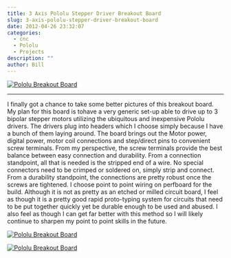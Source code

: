 ```yaml
---
title: 3 Axis Pololu Stepper Driver Breakout Board
slug: 3-axis-pololu-stepper-driver-breakout-board
date: 2012-04-26 23:32:07
categories:
  - cnc
  - Pololu
  - Projects
description: ""
author: Bill
---
```


[![Pololu Breakout Board](/uploads/2015/07/bob0_1-300x225.jpg)](/uploads/2015/07/bob0_1.jpg)

<hr />

I finally got a chance to take some better pictures of this breakout board. My plan for this board is tohave a very generic set-up able to drive up to 3 bipolar stepper motors utilizing the ubiquitous and inexpensive Pololu drivers. The drivers plug into headers which I choose simply because I have a bunch of them laying around. The board brings out the Motor power, digital power, motor coil connections and step/direct pins to convenient screw terminals. From my perspective, the screw terminals provide the best balance between easy connection and durability. From a connection standpoint, all that is needed is the stripped end of a wire. No special connectors need to be crimped or soldered on, simply strip and connect. From a durability standpoint, the connections are pretty robust once the screws are tightened. I choose point to point wiring on perfboard for the build. Although it is not as pretty as an etched or milled circuit board, I feel as though it is a pretty good rapid proto-typing system for circuits that need to be put together quickly yet be durable enough to be used and abused. I also feel as though I can get far better with this method so I will likely continue to sharpen my point to point skills in the future.

[![Pololu Breakout Board](/uploads/2015/07/bob16-300x225.jpg)](/uploads/2015/07/bob16.jpg)

[![Pololu Breakout Board](/uploads/2015/07/bob20-300x225.jpg)](/uploads/2015/07/bob20.jpg)

